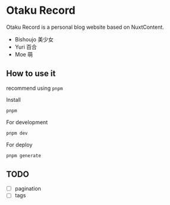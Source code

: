 # Otaku Record

Otaku Record is a personal blog website based on NuxtContent.

- Bishoujo 美少女
- Yuri 百合
- Moe 萌

## How to use it

recommend using `pnpm`

Install

```bash
pnpm
```

For development

```bash
pnpm dev
```

For deploy

```bash
pnpm generate
```

## TODO

- [ ] pagination
- [ ] tags
